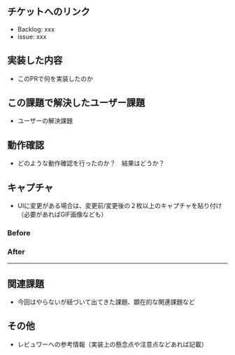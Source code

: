 ## チケットへのリンク

- Backlog: xxx
- issue: xxx

## 実装した内容

- このPRで何を実装したのか

## この課題で解決したユーザー課題

- ユーザーの解決課題

## 動作確認

- どのような動作確認を行ったのか？　結果はどうか？

## キャプチャ

- UIに変更がある場合は、変更前/変更後の２枚以上のキャプチャを貼り付け（必要があればGIF画像なども）

### Before

### After

---

## 関連課題

- 今回はやらないが紐づいて出てきた課題、顕在的な関連課題など

## その他

- レビュワーへの参考情報（実装上の懸念点や注意点などあれば記載）

